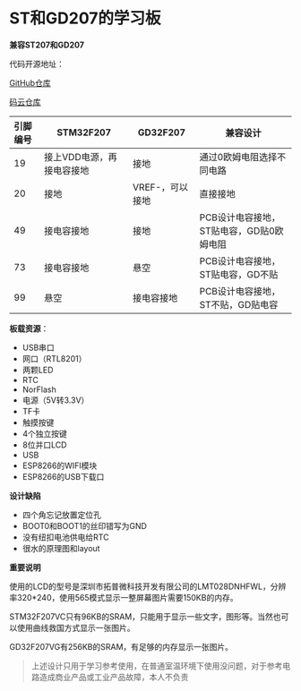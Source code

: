 # ST和GD207的学习板
**兼容ST207和GD207**

代码开源地址：

[GitHub仓库](https://github.com/strongercjd/STM32F207VCT6)

[码云仓库](https://gitee.com/strongercjd/STM32F207VCT6)

| 引脚编号    | STM32F207 | GD32F207    | 兼容设计 |
| :---------- | --------- |--------- |--------- |
| 19 |接上VDD电源，再接电容接地  |接地|通过0欧姆电阻选择不同电路|
| 20 |接地  |VREF-，可以接地|直接接地|
| 49 |接电容接地  |接地|PCB设计电容接地，ST贴电容，GD贴0欧姆电阻|
| 73 |接电容接地  |悬空|PCB设计电容接地，ST贴电容，GD不贴|
| 99 | 悬空 |接电容接地|PCB设计电容接地，ST不贴，GD贴电容|

**板载资源**：

- USB串口
- 网口（RTL8201）
- 两颗LED
- RTC
- NorFlash
- 电源（5V转3.3V）
- TF卡
- 触摸按键
- 4个独立按键
- 8位并口LCD
- USB
- ESP8266的WIFI模块
- ESP8266的USB下载口

**设计缺陷**

- 四个角忘记放置定位孔
- BOOT0和BOOT1的丝印错写为GND
- 没有纽扣电池供电给RTC
- 很水的原理图和layout

**重要说明**

使用的LCD的型号是深圳市拓普微科技开发有限公司的LMT028DNHFWL，分辨率320*240，使用565模式显示一整屏幕图片需要150KB的内存。



STM32F207VC只有96KB的SRAM，只能用于显示一些文字，图形等。当然也可以使用曲线救国方式显示一张图片。



GD32F207VG有256KB的SRAM，有足够的内存显示一张图片。



> 上述设计只用于学习参考使用，在普通室温环境下使用没问题，对于参考电路造成商业产品或工业产品故障，本人不负责